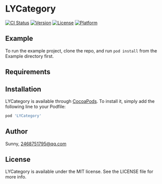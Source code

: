 # LYCategory

[![CI Status](https://img.shields.io/travis/Sunny/LYCategory.svg?style=flat)](https://travis-ci.org/Sunny/LYCategory)
[![Version](https://img.shields.io/cocoapods/v/LYCategory.svg?style=flat)](https://cocoapods.org/pods/LYCategory)
[![License](https://img.shields.io/cocoapods/l/LYCategory.svg?style=flat)](https://cocoapods.org/pods/LYCategory)
[![Platform](https://img.shields.io/cocoapods/p/LYCategory.svg?style=flat)](https://cocoapods.org/pods/LYCategory)

## Example

To run the example project, clone the repo, and run `pod install` from the Example directory first.

## Requirements

## Installation

LYCategory is available through [CocoaPods](https://cocoapods.org). To install
it, simply add the following line to your Podfile:

```ruby
pod 'LYCategory'
```

## Author

Sunny, 2468751795@qq.com

## License

LYCategory is available under the MIT license. See the LICENSE file for more info.
